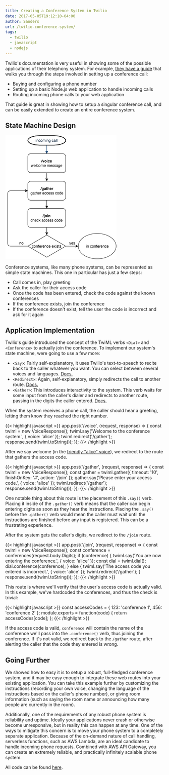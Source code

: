 ```yaml
---
title: Creating a Conference System in Twilio
date: 2017-05-05T19:12:10-04:00
author: Sanders
url: /twilio-conference-system/
tags:
  - twilio
  - javascript
  - nodejs
---
```

Twilio's documentation is very useful in showing some of the possible applications of their telephony system. For example, <a href="https://www.twilio.com/docs/guides/how-to-create-conference-calls-in-node-js" target="_blank">they have a guide</a> that walks you through the steps involved in setting up a conference call:

- Buying and configuring a phone number
- Setting up a basic Node.js web application to handle incoming calls
- Routing incoming phone calls to your web application

That guide is great in showing how to setup a singular conference call, and can be easily extended to create an entire conference system.

## State Machine Design

![](./conference-state.png)

Conference systems, like many phone systems, can be represented as simple state machines. This one in particular has just a few steps:

- Call comes in, play greeting
- Ask the caller for their access code
- Once the code has been entered, check the code against the known conferences
- If the conference exists, join the conference
- If the conference doesn't exist, tell the user the code is incorrect and ask for it again

## Application Implementation

Twilio's guide introduced the concept of the TwiML verbs `<Dial>` and `<Conference>` to actually join the conference. To implement our system's state machine, were going to use a few more:

- `<Say>`: Fairly self-explanatory, it uses Twilio's text-to-speech to recite back to the caller whatever you want. You can select between several voices and languages. <a href="https://www.twilio.com/docs/api/twiml/say" target="_blank">Docs.</a>
- `<Redirect>`: Again, self-explanatory, simply redirects the call to another route. <a href="https://www.twilio.com/docs/api/twiml/redirect" target="_blank">Docs.</a>
- `<Gather>`: This introduces interactivity to the system. This verb waits for some input from the caller's dialer and redirects to another route, passing in the digits the caller entered. <a href="https://www.twilio.com/docs/api/twiml/gather" target="_blank">Docs.</a>

When the system receives a phone call, the caller should hear a greeting, letting them know they reached the right number.

{{< highlight javascript >}}
app.post('/voice', (request, response) => {
  const twiml = new VoiceResponse();
  twiml.say('Welcome to the conference system.', {
    voice: 'alice'
  });
  twiml.redirect('/gather');
  response.send(twiml.toString());
});
{{< /highlight >}}

After we say welcome (in the <a href="https://www.twilio.com/docs/api/twiml/say#attributes-voice" target="_blank">friendly "alice" voice</a>), we redirect to the route that gathers the access code.

{{< highlight javascript >}}
app.post('/gather', (request, response) => {
  const twiml = new VoiceResponse();
  const gather = twiml.gather({
    timeout: '10',
    finishOnKey: '#',
    action: '/join'
  });
  gather.say('Please enter your access code.', {
    voice: 'alice'
  });
  twiml.redirect('/gather');
  response.send(twiml.toString());
});
{{< /highlight >}}

One notable thing about this route is the placement of this `.say()` verb. Placing it inside of the `.gather()` verb means that the caller can begin entering digits as soon as they hear the instructions. Placing the `.say()` before the `.gather()` verb would mean the caller must wait until the instructions are finished before any input is registered. This can be a frustrating experience.

After the system gets the caller's digits, we redirect to the `/join` route.

{{< highlight javascript >}}
app.post('/join', (request, response) => {
  const twiml = new VoiceResponse();
  const conference = conferences(request.body.Digits);
  if (conference) {
    twiml.say('You are now entering the conference.', {
      voice: 'alice'
    });
    const dial = twiml.dial();
    dial.conference(conference);
  } else {
    twiml.say('The access code you entered is incorrect.', {
      voice: 'alice'
    });
    twiml.redirect('/gather');
  }
  response.send(twiml.toString());
});
{{< /highlight >}}

This route is where we'll verify that the user's access code is actually valid. In this example, we've hardcoded the conferences, and thus the check is trivial:

{{< highlight javascript >}}
const accessCodes = {
  123: 'conference 1',
  456: 'conference 2'
};
module.exports = function(code) {
  return accessCodes[code];
};
{{< /highlight >}}

If the access code is valid, `conference` will contain the name of the conference we'll pass into the `.conference()` verb, thus joining the conference. If it's not valid, we redirect back to the `/gather` route, after alerting the caller that the code they entered is wrong.

## Going Further

We showed how to easy it is to setup a robust, full-fledged conference system, and it may be easy enough to integrate these web routes into your existing application. You can take this example further by customizing the instructions (recording your own voice, changing the language of the instructions based on the caller's phone number), or giving room information (such as saying the room name or announcing how many people are currently in the room).

Additionally, one of the requirements of any robust phone system is reliability and uptime. Ideally your applications never crash or otherwise become unresponsive, but in reality this can happen at any time. One of the ways to mitigate this concern is to move your phone system to a completely separate application. Because of the on-demand nature of call handling, serverless functions, such as AWS Lambda, are an ideal candidate to handle incoming phone requests. Combined with AWS API Gateway, you can create an extremely reliable, and practically infinitely scalable phone system.

All code can be found <a href="https://github.com/sedenardi/twilio-conference" target="_blank">here</a>.
